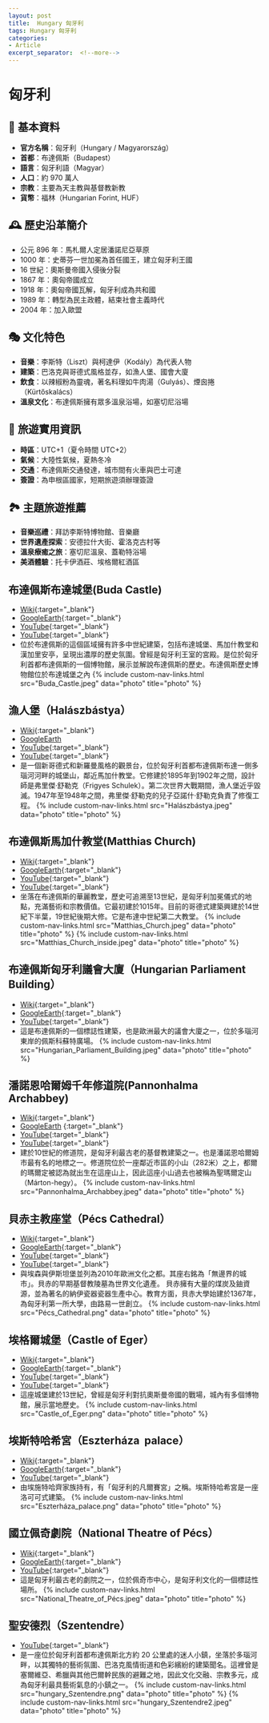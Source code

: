 ```yaml
---
layout: post
title:  Hungary 匈牙利
tags: Hungary 匈牙利 
categories:
- Article
excerpt_separator:  <!--more-->
---
```

# 匈牙利
## 📌 基本資料
- **官方名稱**：匈牙利（Hungary / Magyarország）
- **首都**：布達佩斯（Budapest）
- **語言**：匈牙利語（Magyar）
- **人口**：約 970 萬人
- **宗教**：主要為天主教與基督教新教
- **貨幣**：福林（Hungarian Forint, HUF）

## 🕰 歷史沿革簡介
- 公元 896 年：馬札爾人定居潘諾尼亞草原
- 1000 年：史蒂芬一世加冕為首任國王，建立匈牙利王國
- 16 世紀：奧斯曼帝國入侵後分裂
- 1867 年：奧匈帝國成立
- 1918 年：奧匈帝國瓦解，匈牙利成為共和國
- 1989 年：轉型為民主政體，結束社會主義時代
- 2004 年：加入歐盟

## 🎭 文化特色
- **音樂**：李斯特（Liszt）與柯達伊（Kodály）為代表人物
- **建築**：巴洛克與哥德式風格並存，如漁人堡、國會大廈
- **飲食**：以辣椒粉為靈魂，著名料理如牛肉湯（Gulyás）、煙囪捲（Kürtőskalács）
- **溫泉文化**：布達佩斯擁有眾多溫泉浴場，如塞切尼浴場

## 🧳 旅遊實用資訊
- **時區**：UTC+1（夏令時間 UTC+2）
- **氣候**：大陸性氣候，夏熱冬冷
- **交通**：布達佩斯交通發達，城市間有火車與巴士可達
- **簽證**：為申根區國家，短期旅遊須辦理簽證

## 🏞 主題旅遊推薦
- **音樂巡禮**：拜訪李斯特博物館、音樂廳
- **世界遺產探索**：安德拉什大街、霍洛克古村等
- **溫泉療癒之旅**：塞切尼溫泉、蓋勒特浴場
- **美酒體驗**：托卡伊酒莊、埃格爾紅酒區

## 布達佩斯布達城堡(Buda Castle)
- [Wiki](https://zh.wikipedia.org/zh-tw/%E5%B8%83%E9%81%94%E4%BD%A9%E6%96%AF%E6%AD%B7%E5%8F%B2%E5%8D%9A%E7%89%A9%E9%A4%A8 "Wiki"){:target="_blank"} 
- [GoogleEarth](https://earth.google.com/web/search/Buda+Castle+District/@47.49496412,19.03916648,155.66942567a,770.0505215d,35y,2.06163563h,63.68036301t,0r/ "GoogleEarth"){:target="_blank"} 
- [YouTube](https://youtu.be/6hv0eLcagBw?si=iTNh49vYKf5dmJGu "YouTube"){:target="_blank"} 
- [YouTube](https://youtu.be/7tfcDVF6ENA?si=6-HmvfzoI2DbvsGZl "YouTube"){:target="_blank"} 
- 位於布達佩斯的這個區域擁有許多中世紀建築，包括布達城堡、馬加什教堂和漢加里安亭，呈現出濃厚的歷史氛圍。曾經是匈牙利王室的宮殿。是位於匈牙利首都布達佩斯的一個博物館，展示並解說布達佩斯的歷史。布達佩斯歷史博物館位於布達城堡之內
{% include custom-nav-links.html src="Buda_Castle.jpeg" data="photo" title="photo" %} 

## 漁人堡（Halászbástya）
- [Wiki](https://zh.wikipedia.org/zh-tw/%E6%B8%94%E4%BA%BA%E5%A0%A1 "Wiki"){:target="_blank"} 
- [GoogleEarth](https://earth.google.com/web/search/Buda+Castle+District/@47.50233423,19.03444602,164.17744134a,302.86760112d,34.99999932y,-83.78688849h,72.59627491t,360r/ "GoogleEarth")
- [YouTube](https://youtu.be/4BITmQ6YFq4?si=Ef6BHlwriS0KYk6Y "YouTube"){:target="_blank"} 
- [YouTube](https://youtu.be/hht0lRK0h6I?si=SDlvugZVTugfrXw2 "YouTube"){:target="_blank"} 
- 是一個新哥德式和新羅曼風格的觀景台，位於匈牙利首都布達佩斯布達一側多瑙河河畔的城堡山，鄰近馬加什教堂。它修建於1895年到1902年之間，設計師是弗里傑·舒勒克（Frigyes Schulek）。第二次世界大戰期間，漁人堡近乎毀滅。1947年至1948年之間，弗里傑·舒勒克的兒子亞諾什·舒勒克負責了修復工程。
{% include custom-nav-links.html src="Halászbástya.jpeg" data="photo" title="photo" %} 


## 布達佩斯馬加什教堂(Matthias Church)
- [Wiki](https://zh.wikipedia.org/wiki/馬加什教堂 "Wiki"){:target="_blank"} 
- [GoogleEarth](https://earth.google.com/web/search/Matthias+Church/@47.50161897,19.03427944,166.26546414a,287.44768333d,35y,0.93481634h,55.76151248t,-0r/ "GoogleEarth"){:target="_blank"}
- [YouTube](https://youtu.be/7-_BRr_OxoA?si=TZ04O5ljQjHKd_ti  "YouTube"){:target="_blank"} 
- [YouTube](https://youtu.be/palGX3OkwN4?si=jEssJdQGqanSa5Cy "YouTube"){:target="_blank"} 
- 坐落在布達佩斯的華麗教堂，歷史可追溯至13世紀，是匈牙利加冕儀式的地點，充滿藝術和宗教價值。它最初建於1015年。目前的哥德式建築興建於14世紀下半葉，19世紀後期大修。它是布達中世紀第二大教堂。
{% include custom-nav-links.html src="Matthias_Church.jpeg" data="photo" title="photo" %} 
{% include custom-nav-links.html src="Matthias_Church_inside.jpeg" data="photo" title="photo" %} 

## 布達佩斯匈牙利議會大廈（Hungarian Parliament Building）
- [Wiki](https://zh.wikipedia.org/zh-tw/%E5%8C%88%E7%89%99%E5%88%A9%E8%AE%AE%E4%BC%9A%E5%A4%A7%E5%8E%A6 "Wiki"){:target="_blank"} 
- [GoogleEarth](https://earth.google.com/web/search/Hungarian+Parliament+Building,+Budapest/@47.5068892,19.04530667,134.2098831a,824.22389533d,34.99999965y,61.5109127h,72.60948382t,0r/ "GoogleEarth"){:target="_blank"} 
- [YouTube](https://www.youtube.com/watch?v=Auv7_5orUOQ&ab_channel=HistoricHotspots "YouTube"){:target="_blank"} 
- 這是布達佩斯的一個標誌性建築，也是歐洲最大的議會大廈之一，位於多瑙河東岸的佩斯科蘇特廣場。
{% include custom-nav-links.html src="Hungarian_Parliament_Building.jpeg" data="photo" title="photo" %} 

## 潘諾恩哈爾姆千年修道院(Pannonhalma Archabbey)
- [Wiki](https://zh.wikipedia.org/zh-tw/%E6%BD%98%E8%AB%BE%E6%81%A9%E5%93%88%E7%88%BE%E5%A7%86%E5%8D%83%E5%B9%B4%E4%BF%AE%E9%81%93%E9%99%A2 "Wiki"){:target="_blank"} 
- [GoogleEarth](https://earth.google.com/web/search/Pannonhalma+Archabbey/@47.55219016,17.76102709,265.63248764a,750.95560991d,34.99999966y,6.29515549h,54.58969084t,0r/ "GoogleEarth")
{:target="_blank"} 
- [YouTube](https://youtu.be/kBYsexwEbPc?si=LKmuKmJrf7pQCmFH "YouTube"){:target="_blank"} 
- [YouTube](https://youtu.be/tEL_wOmJ8V0?si=bmX1CyWDdvSXVVjO "YouTube"){:target="_blank"} 
- 建於10世紀的修道院，是匈牙利最古老的基督教建築之一。也是潘諾恩哈爾姆市最有名的地標之一。修道院位於一座鄰近市區的小山（282米）之上，都爾的瑪爾定被認為就出生在這座山上，因此這座小山過去也被稱為聖瑪爾定山（Márton-hegy）。
{% include custom-nav-links.html src="Pannonhalma_Archabbey.jpeg" data="photo" title="photo" %} 

## 貝赤主教座堂（Pécs Cathedral）
- [Wiki](https://zh.wikipedia.org/wiki/%E4%BD%A9%E5%A5%87%E4%B8%BB%E6%95%99%E5%BA%A7%E5%A0%82 "Wiki"){:target="_blank"} 
- [GoogleEarth](https://earth.google.com/web/search/P%c3%a9cs,+%e5%8c%88%e7%89%99%e5%88%a9/@46.07841971,18.22372523,166.01410056a,418.47554299d,35y,0.99957753h,61.9490126t,0r/ "GoogleEarth"){:target="_blank"} 
- [YouTube](https://youtu.be/RTdl0R8Wv4Q?si=DdafyESQQG3QjuA1 "YouTube"){:target="_blank"} 
- [YouTube](https://youtu.be/0W5LiZoMOaI?si=VW1MybhSTL-_jxIX "YouTube"){:target="_blank"} 
- 與埃森與伊斯坦堡並列為2010年歐洲文化之都。其座右銘為「無邊界的城市」。貝赤的早期基督教陵墓為世界文化遺產。
貝赤擁有大量的煤炭及鈾資源，並為著名的納伊瓷器瓷器生產中心。教育方面，貝赤大學始建於1367年，為匈牙利第一所大學，由路易一世創立。
{% include custom-nav-links.html src="Pécs_Cathedral.png" data="photo" title="photo" %} 

## 埃格爾城堡（Castle of Eger）
- [Wiki](https://zh.wikipedia.org/zh-tw/%E5%9F%83%E6%A0%BC%E7%88%BE%E5%9F%8E%E5%A0%A1 "Wiki"){:target="_blank"} 
- [GoogleEarth](https://earth.google.com/web/search/Eger+Castle/@47.90405293,20.38003662,180.4822773a,277.83034708d,34.99999969y,-2.84973035h,18.82795317t,0r/ "GoogleEarth"){:target="_blank"} 
- [YouTube](https://www.youtube.com/results?search_query=Castle+of+Eger "YouTube"){:target="_blank"} 
- [YouTube](https://youtu.be/avg4buzd5w8?si=6TSpwMZfxbtKW_oz "YouTube"){:target="_blank"} 
- 這座城堡建於13世紀，曾經是匈牙利對抗奧斯曼帝國的戰場，城內有多個博物館，展示當地歷史。
{% include custom-nav-links.html src="Castle_of_Eger.png" data="photo" title="photo" %} 

## 埃斯特哈希宮（Eszterháza  palace）
- [Wiki](https://zh.wikipedia.org/zh-tw/%E5%9F%83%E6%96%AF%E7%89%B9%E5%93%88%E5%B8%8C%E5%AE%AE%E6%AE%BF "Wiki"){:target="_blank"} 
- [GoogleEarth](https://earth.google.com/web/search/Esterh%c3%a1zy+Castle,+Fert%c5%91d/@47.62054685,16.87156482,130.19918198a,507.42671923d,35y,-139.43156928h,65.80165242t,0r/ "GoogleEarth"){:target="_blank"} 
- [YouTube](https://youtu.be/T6whhnECC5M?si=6kCO4zEB0UvLf7OK "YouTube"){:target="_blank"} 
- 由埃施特哈齊家族持有，有「匈牙利的凡爾賽宮」之稱。埃斯特哈希宮是一座洛可可式建築。
{% include custom-nav-links.html src="Eszterháza_palace.png" data="photo" title="photo" %} 

## 國立佩奇劇院（National Theatre of Pécs）
- [Wiki](https://zh.wikipedia.org/zh-tw/%E5%9C%8B%E7%AB%8B%E4%BD%A9%E5%A5%87%E5%8A%87%E9%99%A2 "Wiki"){:target="_blank"} 
- [GoogleEarth](https://earth.google.com/web/search/National+Theatre,+P%c3%a9cs/@46.07620968,18.23043421,146.91857779a,193.52957072d,35y,162.36886537h,33.77305955t,0r/ "GoogleEarth"){:target="_blank"} 
- [YouTube](https://youtu.be/ABmuOt39p-g?si=f42XB_vRRz0Ynpof "YouTube"){:target="_blank"} 
- 這是匈牙利最古老的劇院之一，位於佩奇市中心，是匈牙利文化的一個標誌性場所。
{% include custom-nav-links.html src="National_Theatre_of_Pécs.jpeg" data="photo" title="photo" %} 

## 聖安德烈（Szentendre）
- [YouTube](https://youtu.be/T80WiFOjRNE?si=MJdcobDYlXaHZy_f "YouTube"){:target="_blank"} 
- 是一座位於匈牙利首都布達佩斯北方約 20 公里處的迷人小鎮，坐落於多瑙河畔，以其獨特的藝術氛圍、巴洛克風情街道和色彩繽紛的建築聞名。這裡曾是塞爾維亞、希臘與其他巴爾幹民族的避難之地，因此文化交融、宗教多元，成為匈牙利最具藝術氣息的小鎮之一。
{% include custom-nav-links.html src="hungary_Szentendre.png" data="photo" title="photo" %} 
{% include custom-nav-links.html src="hungary_Szentendre2.jpeg" data="photo" title="photo" %} 

